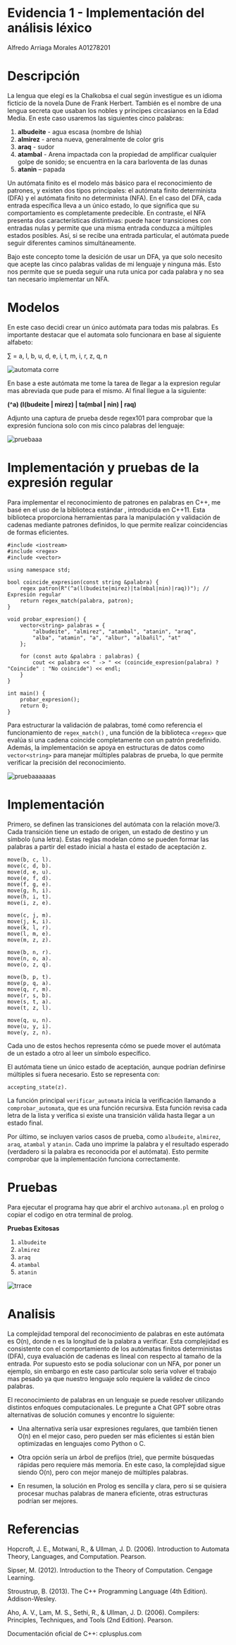 # Evidencia 1 - Implementación del análisis léxico

Alfredo Arriaga Morales A01278201

# Descripción

La lengua que elegí es la Chalkobsa el cual según investigue es un idioma ficticio de la novela Dune de Frank Herbert. También es el nombre de una lengua secreta que usaban los nobles y príncipes circasianos en la Edad Media. En este caso usaremos las siguientes cinco palabras:

1.	**albudeite** - agua escasa (nombre de Ishia)
2.	**almirez** - arena nueva, generalmente de color gris
3.	**araq** - sudor
4.	**atambal** - Arena impactada con la propiedad de amplificar cualquier golpe de sonido; se encuentra en la cara barloventa de las dunas
5.	**atanin** – papada

Un autómata finito es el modelo más básico para el reconocimiento de patrones, y existen dos tipos principales: el autómata finito determinista (DFA) y el autómata finito no determinista (NFA). En el caso del DFA, cada entrada específica lleva a un único estado, lo que significa que su comportamiento es completamente predecible. En contraste, el NFA presenta dos características distintivas: puede hacer transiciones con entradas nulas y permite que una misma entrada conduzca a múltiples estados posibles. Así, si se recibe una entrada particular, el autómata puede seguir diferentes caminos simultáneamente.

Bajo este concepto tome la desición de usar un DFA, ya que solo necesito que acepte las cinco palabras validas de mi lenguaje y ninguna más. Esto nos permite que se pueda seguir una ruta unica por cada palabra y no sea tan necesario implementar un NFA. 

# Modelos 

En este caso decidi crear un único autómata para todas mis palabras. Es importante destacar que el automata solo funcionara en base al siguiente alfabeto:

∑ = a, l, b, u, d, e, i, t, m, i, r, z, q, n

![automata corre](https://github.com/user-attachments/assets/64b8ed12-6c63-4eec-889a-fa925a70c6b2)

En base a este autómata me tome la tarea de llegar a la expresion regular mas abreviada que pude para el mismo. Al final llegue a la siguiente:

**(^a) (l(budeite | mirez) | ta(mbal | nin) | raq)**

Adjunto una captura de prueba desde regex101 para comprobar que la expresión funciona solo con mis cinco palabras del lenguaje:

![pruebaaa](https://github.com/user-attachments/assets/180623e1-949c-48e5-84ea-b4afa5e3a4a7)

# Implementación y pruebas de la expresión regular

Para implementar el reconocimiento de patrones en palabras en C++, me basé en el uso de la biblioteca estándar <regex>, introducida en C++11. Esta biblioteca proporciona herramientas para la manipulación y validación de cadenas mediante patrones definidos, lo que permite realizar coincidencias de formas eficientes.

```
#include <iostream>
#include <regex>
#include <vector>

using namespace std;

bool coincide_expresion(const string &palabra) {
    regex patron(R"(^a(l(budeite|mirez)|ta(mbal|nin)|raq))"); // Expresión regular
    return regex_match(palabra, patron);
}

void probar_expresion() {
    vector<string> palabras = {
        "albudeite", "almirez", "atambal", "atanin", "araq",
        "alba", "atamin", "a", "albur", "albañil", "at"
    };

    for (const auto &palabra : palabras) {
        cout << palabra << " -> " << (coincide_expresion(palabra) ? "Coincide" : "No coincide") << endl;
    }
}

int main() {
    probar_expresion();
    return 0;
}
```

Para estructurar la validación de palabras, tomé como referencia el funcionamiento de `regex_match()` , una función de la biblioteca `<regex>` que evalúa si una cadena coincide completamente con un patrón predefinido. Además, la implementación se apoya en estructuras de datos como `vector<string>` para manejar múltiples palabras de prueba, lo que permite verificar la precisión del reconocimiento.

![pruebaaaaaas](https://github.com/user-attachments/assets/f7dd0bbb-070e-4829-9b19-d842c53976eb)


# Implementación

Primero, se definen las transiciones del autómata con la relación move/3. Cada transición tiene un estado de origen, un estado de destino y un símbolo (una letra). Estas reglas modelan cómo se pueden formar las palabras a partir del estado inicial a hasta el estado de aceptación z.

```move(a, b, a).
move(b, c, l).
move(c, d, b).
move(d, e, u).
move(e, f, d).
move(f, g, e).
move(g, h, i).
move(h, i, t).
move(i, z, e).

move(c, j, m).
move(j, k, i).
move(k, l, r).
move(l, m, e).
move(m, z, z).

move(b, n, r).
move(n, o, a).
move(o, z, q).

move(b, p, t).
move(p, q, a).
move(q, r, m).
move(r, s, b).
move(s, t, a).
move(t, z, l).

move(q, u, n).
move(u, y, i).
move(y, z, n).

```

Cada uno de estos hechos representa cómo se puede mover el autómata de un estado a otro al leer un símbolo específico.

El autómata tiene un único estado de aceptación, aunque podrían definirse múltiples si fuera necesario. Esto se representa con:

```accepting_state(z).```

La función principal `verificar_automata` inicia la verificación llamando a `comprobar_automata`, que es una función recursiva. Esta función revisa cada letra de la lista y verifica si existe una transición válida hasta llegar a un estado final.

Por último, se incluyen varios casos de prueba, como `albudeite`, `almirez`, `araq`, `atambal` y `atanin`. Cada uno imprime la palabra y el resultado esperado (verdadero si la palabra es reconocida por el autómata). Esto permite comprobar que la implementación funciona correctamente.


# Pruebas

Para ejecutar el programa hay que abrir el archivo `autonama.pl` en prolog o copiar el codigo en otra terminal de prolog. 

**Pruebas Exitosas**

1.  `albudeite`
2.	`almirez`
3.	`araq`
4.	`atambal`
5.	`atanin`

![trrace](https://github.com/user-attachments/assets/4a22bbd0-5aa0-4dce-a6df-134d92c33910)


# Analisis

La complejidad temporal del reconocimiento de palabras en este autómata es O(n), donde n es la longitud de la palabra a verificar. Esta complejidad es consistente con el comportamiento de los autómatas finitos deterministas (DFA), cuya evaluación de cadenas es lineal con respecto al tamaño de la entrada. Por supuesto esto se podia solucionar con un NFA, por poner un ejemplo, sin embargo en este caso particular solo seria volver el trabajo mas pesado ya que nuestro lenguaje solo requiere la validez de cinco palabras.

El reconocimiento de palabras en un lenguaje se puede resolver utilizando distintos enfoques computacionales. Le pregunte a Chat GPT sobre otras alternativas de solución comunes y encontre lo siguiente:

- Una alternativa sería usar expresiones regulares, que también tienen O(n) en el mejor caso, pero pueden ser más eficientes si están bien optimizadas en lenguajes como Python o C.

- Otra opción sería un árbol de prefijos (trie), que permite búsquedas rápidas pero requiere más memoria. En este caso, la complejidad sigue siendo O(n), pero con mejor manejo de múltiples palabras.

- En resumen, la solución en Prolog es sencilla y clara, pero si se quisiera procesar muchas palabras de manera eficiente, otras estructuras podrían ser mejores.




# Referencias

Hopcroft, J. E., Motwani, R., & Ullman, J. D. (2006). Introduction to Automata Theory, Languages, and Computation. Pearson.

Sipser, M. (2012). Introduction to the Theory of Computation. Cengage Learning.

Stroustrup, B. (2013). The C++ Programming Language (4th Edition). Addison-Wesley.

Aho, A. V., Lam, M. S., Sethi, R., & Ullman, J. D. (2006). Compilers: Principles, Techniques, and Tools (2nd Edition). Pearson.

Documentación oficial de C++: cplusplus.com


    






